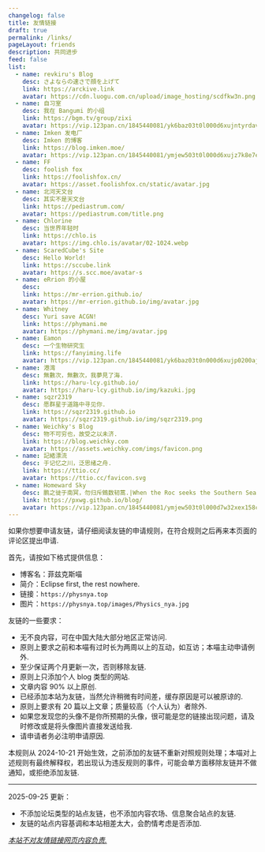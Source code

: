 ```yaml
---
changelog: false
title: 友情链接
draft: true
permalink: /links/
pageLayout: friends
description: 共同进步
feed: false
list:
  - name: revkiru's Blog
    desc: さよならの速さで顔を上げて
    link: https://arckive.link
    avatar: https://cdn.luogu.com.cn/upload/image_hosting/scdfkw3n.png
  - name: 自习室
    desc: 我在 Bangumi 的小组
    link: https://bgm.tv/group/zixi
    avatar: https://vip.123pan.cn/1845440081/yk6baz03t0l000d6xujntyrdavtj0m32DIYxAIFxDda1DGxPDwUzAa==.jpg
  - name: Imken 发电厂
    desc: Imken 的博客
    link: https://blog.imken.moe/
    avatar: https://vip.123pan.cn/1845440081/ymjew503t0l000d6xujz7k8e7eqg0ntyDIYxAIFxDda1DGxPDwUzAa==.png
  - name: FF
    desc: foolish fox
    link: https://foolishfox.cn/
    avatar: https://asset.foolishfox.cn/static/avatar.jpg
  - name: 北河天文台
    desc: 其实不是天文台
    link: https://pediastrum.com/
    avatar: https://pediastrum.com/title.png
  - name: Chlorine
    desc: 当世界年轻时
    link: https://chlo.is
    avatar: https://img.chlo.is/avatar/02-1024.webp
  - name: ScaredCube's Site
    desc: Hello World!
    link: https://sccube.link
    avatar: https://s.scc.moe/avatar-s
  - name: eRrion 的小屋
    desc:
    link: https://mr-errion.github.io/
    avatar: https://mr-errion.github.io/img/avatar.jpg
  - name: Whitney
    desc: Yuri save ACGN!
    link: https://phymani.me
    avatar: https://phymani.me/img/avatar.jpg
  - name: Eamon
    desc: 一个生物研究生
    link: https://fanyiming.life
    avatar: https://vip.123pan.cn/1845440081/yk6baz03t0n000d6xujp0200ajw2925nDIYxAIFxDda1DGxPDwUzAa==.jpg
  - name: 港湾
    desc: 無數次，無數次，我夢見了海.
    link: https://haru-lcy.github.io/
    avatar: https://haru-lcy.github.io/img/kazuki.jpg
  - name: sqzr2319
    desc: 愿群星于道路中寻见你.
    link: https://sqzr2319.github.io
    avatar: https://sqzr2319.github.io/img/sqzr2319.png 
  - name: Weichky's Blog
    desc: 物不可穷也，故受之以未济.
    link: https://blog.weichky.com
    avatar: https://assets.weichky.com/imgs/favicon.png
  - name: 記緒漂流
    desc: 于记忆之川，泛思绪之舟.
    link: https://ttio.cc/
    avatar: https://ttio.cc/favicon.svg
  - name: Homeward Sky
    desc: 鹏之徙于南冥，勿归斥鴳数韧蒿.|When the Roc seeks the Southern Sea’s deep, Return not to sparrows counting withered reeds.
    link: https://pxwg.github.io/blog/
    avatar: https://vip.123pan.cn/1845440081/ymjew503t0l000d7w32xex158cfca8dwDIYxAIFxDda1DGxPDwUzAa==.JPG
---
```


如果你想要申请友链，请仔细阅读友链的申请规则，在符合规则之后再来本页面的评论区提出申请.

首先，请按如下格式提供信息：

- 博客名：菲兹克斯喵
- 简介：Eclipse first, the rest nowhere.
- 链接：``https://physnya.top``
- 图片：``https://physnya.top/images/Physics_nya.jpg``

友链的一些要求：

- 无不良内容，可在中国大陆大部分地区正常访问.
- 原则上要求之前和本喵有过时长为两周以上的互动，如互访；本喵主动申请例外.
- 至少保证两个月更新一次，否则移除友链.
- 原则上只添加个人 blog 类型的网站.
- 文章内容 90% 以上原创.
- 已经添加本站为友链，当然允许稍微有时间差，缓存原因是可以被原谅的.
- 原则上要求有 20 篇以上文章；质量较高（个人认为）者除外.
- 如果您发现您的头像不是你所预期的头像，很可能是您的链接出现问题，请及时修改或是将头像图片直接发送给我.
- 请申请者务必注明申请原因.

本规则从 2024-10-21 开始生效，之前添加的友链不重新对照规则处理；本喵对上述规则有最终解释权，若出现认为违反规则的事件，可能会单方面移除友链并不做通知，或拒绝添加友链.

---

2025-09-25 更新：

- 不添加论坛类型的站点友链，也不添加内容农场、信息聚合站点的友链.
- 友链的站点内容基调和本站相差太大，会酌情考虑是否添加.

<u>*本站不对友情链接网页内容负责.*</u>